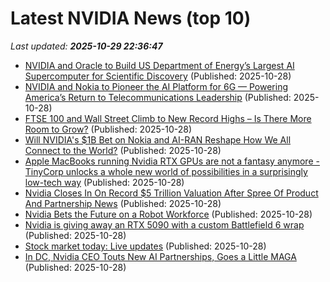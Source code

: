 # Latest NVIDIA News (top 10)
_Last updated: **2025-10-29 22:36:47**_

- [NVIDIA and Oracle to Build US Department of Energy’s Largest AI Supercomputer for Scientific Discovery](https://biztoc.com/x/853aad22292f091e) (Published: 2025-10-28)
- [NVIDIA and Nokia to Pioneer the AI Platform for 6G — Powering America’s Return to Telecommunications Leadership](https://biztoc.com/x/a0131d673b34f822) (Published: 2025-10-28)
- [FTSE 100 and Wall Street Climb to New Record Highs – Is There More Room to Grow?](https://www.ibtimes.com/ftse-100-wall-street-climb-new-record-highs-there-more-room-grow-3788708) (Published: 2025-10-28)
- [Will NVIDIA's $1B Bet on Nokia and AI-RAN Reshape How We All Connect to the World?](https://www.ibtimes.com/will-nvidias-1b-bet-nokia-ai-ran-reshape-how-we-all-connect-world-3788717) (Published: 2025-10-28)
- [Apple MacBooks running Nvidia RTX GPUs are not a fantasy anymore - TinyCorp unlocks a whole new world of possibilities in a surprisingly low-tech way](https://www.techradar.com/pro/security/apple-macbooks-running-nvidia-rtx-gpus-are-not-a-fantasy-anymore-tiny-corp-unlocks-a-whole-new-world-of-possibilities-in-a-surprisingly-low-tech-way) (Published: 2025-10-28)
- [Nvidia Closes In On Record $5 Trillion Valuation After Spree Of Product And Partnership News](http://deadline.com/2025/10/nvidia-nears-record-5-trillion-valuation-after-gtc-news-1236600615/) (Published: 2025-10-28)
- [Nvidia Bets the Future on a Robot Workforce](https://gizmodo.com/nvidia-bets-the-future-on-a-robot-workforce-2000677996) (Published: 2025-10-28)
- [Nvidia is giving away an RTX 5090 with a custom Battlefield 6 wrap](https://www.notebookcheck.net/Nvidia-is-giving-away-an-RTX-5090-with-a-custom-Battlefield-6-wrap.1149090.0.html) (Published: 2025-10-28)
- [Stock market today: Live updates](https://www.cnbc.com/2025/10/28/stock-market-today-live-updates-.html) (Published: 2025-10-28)
- [In DC, Nvidia CEO Touts New AI Partnerships, Goes a Little MAGA](https://uk.pcmag.com/ai/160972/in-dc-nvidia-ceo-touts-new-ai-partnerships-goes-a-little-maga) (Published: 2025-10-28)
